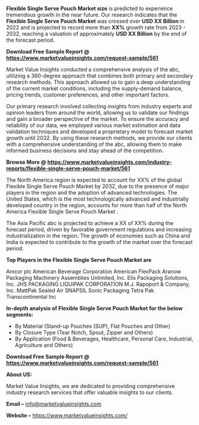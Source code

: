 <p>&nbsp;</p>
<p>&nbsp;</p>
<p><strong>Flexible Single Serve Pouch Market size</strong> is predicted to experience tremendous growth in the near future. Our research indicates that the <strong>Flexible Single Serve Pouch Market&nbsp;</strong>was crossed over <strong>USD XX&nbsp;</strong><strong>Billion </strong>in 2022 and is projected to record more than <strong>XX%</strong> growth rate from 2023 - 2032, reaching a valuation of approximately <strong>USD XX Billion</strong> by the end of the forecast period.</p>
<p><strong>Download Free Sample Report @ <a href=""https://www.marketvalueinsights.com/request-sample/561"">https://www.marketvalueinsights.com/request-sample/561</a> </strong></p>
<p>Market Value Insights conducted a comprehensive analysis of the abc, utilizing a 360-degree approach that combines both primary and secondary research methods. This approach allowed us to gain a deep understanding of the current market conditions, including the supply-demand balance, pricing trends, customer preferences, and other important factors.</p>
<p>Our primary research involved collecting insights from industry experts and opinion leaders from around the world, allowing us to validate our findings and gain a broader perspective of the market. To ensure the accuracy and reliability of our data, we employed various market estimation and data validation techniques and developed a proprietary model to forecast market growth until 2032. By using these research methods, we provide our clients with a comprehensive understanding of the abc, allowing them to make informed business decisions and stay ahead of the competition.</p>
<p><strong>Browse More @ <a href=""https://www.marketvalueinsights.com/industry-reports/flexible-single-serve-pouch-market/561"">https://www.marketvalueinsights.com/industry-reports/flexible-single-serve-pouch-market/561</a> </strong></p>
<p>The North America region is expected to account for XX% of the global Flexible Single Serve Pouch Market&nbsp;by 2032, due to the presence of major players in the region and the adoption of advanced technologies. The United States, which is the most technologically advanced and industrially developed country in the region, accounts for more than half of the North America Flexible Single Serve Pouch Market&nbsp;.</p>
<p>The Asia Pacific abc is projected to achieve a XX of XX% during the forecast period, driven by favorable government regulations and increasing industrialization in the region. The growth of economies such as China and India is expected to contribute to the growth of the market over the forecast period.</p>
<p><strong>Top Players in the Flexible Single Serve Pouch Market&nbsp;are</strong></p>
<p>Amcor plc
American Beverage Corporation
American FlexPack
Aranow Packaging Machinery
Assemblies Unlimited, Inc.
Elis Packaging Solutions, Inc.
JHS PACKAGING
LIQUIPAK CORPORATION
M.J. Rapoport & Company, Inc.
MattPak
Sealed Air
SNAPSIL
Sonic Packaging
Tetra Pak
Transcontinental Inc</p>
<p><strong>In-depth analysis of Flexible Single Serve Pouch Market&nbsp;for the below segments: </strong></p>
<ul>
<li>By Material (Stand-up Pouches (SUP), Flat Pouches and Other)</li>
<li>By Closure Type (Tear Notch, Spout, Zipper and Others)</li>
<li>By Application (Food & Beverages, Healthcare, Personal Care, Industrial, Agriculture and Others)</li>
</ul>
<p><strong>Download Free Sample Report @ <a href=""https://www.marketvalueinsights.com/request-sample/561"">https://www.marketvalueinsights.com/request-sample/561</a></strong></p>
<p><strong>About US:</strong></p>
<p>Market Value Insights, we are dedicated to providing comprehensive industry research services that offer valuable insights to our clients.</p>
<p><strong>Email &ndash;</strong> <a href=""mailto:info@marketvalueinsights.com"">info@marketvalueinsights.com</a></p>
<p><strong>Website &ndash;</strong> <a href=""https://www.marketvalueinsights.com/"">https://www.marketvalueinsights.com/</a>&nbsp;</p>
<p>&nbsp;</p>
